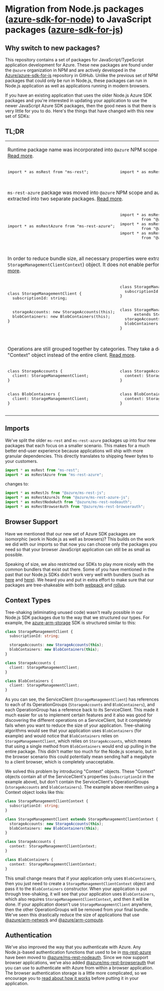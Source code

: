 # Migration from Node.js packages ([azure-sdk-for-node](https://github.com/Azure/azure-sdk-for-node)) to JavaScript packages ([azure-sdk-for-js](https://github.com/Azure/azure-sdk-for-js))

## Why switch to new packages?

This repository contains a set of packages for JavaScript/TypeScript application development for Azure. These new packages are found under the `@azure` organization in NPM and are actively developed in the [Azure/azure-sdk-for-js](https://github.com/azure/azure-sdk-for-js) repository in GitHub. Unlike the previous set of NPM packages that could only be run in Node.js, these packages can run in Node.js application as well as applications running in modern browsers.

If you have an existing application that uses the older Node.js Azure SDK packages and you're interested in updating your application to use the newer JavaScript Azure SDK packages, then the good news is that there is very little for you to do. Here's the things that have changed with this new set of SDKs:

## TL;DR

<!-- markdownlint-disable MD033 -->
<table>
  <tr>
    <td colspan="2">
      <p>
        Runtime package name was incorporated into <code>@azure</code> NPM scope and "-js" suffix was added. <a href="#imports">Read more</a>.
      </p>
    </td>
  </tr>
  <tr>
    <td>
      <pre lang="typescript">
import * as msRest from "ms-rest";
      </pre>
    </td>
    <td>
      <pre lang="typescript">
import * as msRestJs from "@azure/ms-rest-js";
      </pre>
    </td>
  </tr>
  <tr>
    <td colspan="2">
      <p>
        <code>ms-rest-azure</code> package was moved into <code>@azure</code> NPM scope and authentication related code was extracted into two separate packages. <a href="#authentication">Read more</a>.
      </p>
    </td>
  </tr>
  <tr>
    <td>
      <pre lang="typescript">
import * as msRestAzure from "ms-rest-azure";
      </pre>
    </td>
    <td>
      <pre lang="typescript">
import * as msRestAzureJs
         from "@azure/ms-rest-azure-js";
import * as msRestNodeAuth
         from "@azure/ms-rest-nodeauth";
import * as msRestBrowserAuth
         from "@azure/ms-rest-browserauth";
      </pre>
    </td>
  </tr>
 <tr>
    <td colspan="2">
      <p>
        In order to reduce bundle size, all necessary properties were extracted into "Context" (e.g. <code>StorageManagementClientContext</code>) object. It does not enable performing any operations. <a href="#context-types">Read more</a>.
      </p>
    </td>
  </tr>
  <tr>
    <td>
      <pre lang="typescript">
class StorageManagementClient {
  subscriptionId: string;
  <br />
  storageAccounts: new StorageAccounts(this);
  blobContainers: new BlobContainers(this);
}
      </pre>
    </td>
    <td>
      <pre lang="typescript">
class StorageManagementClientContext {
  subscriptionId: string;
}
<br />
class StorageManagementClient
      extends StorageManagementClientContext {
  storageAccounts: new StorageAccounts(this);
  blobContainers: new BlobContainers(this);
}
      </pre>
    </td>
  </tr>
 <tr>
    <td colspan="2">
      <p>
        Operations are still grouped together by categories. They take a dependency on the client's "Context" object instead of the entire client. <a href="#context-types">Read more</a>.
      </p>
    </td>
  </tr>
  <tr>
    <td>
      <pre lang="typescript">
class StorageAccounts {
  client: StorageManagementClient;
}
<br />
class BlobContainers {
  client: StorageManagementClient;
}
      </pre>
    </td>
    <td>
      <pre lang="typescript">
class StorageAccounts {
  context: StorageManagementClientContext;
}
<br />
class BlobContainers {
  context: StorageManagementClientContext;
}
      </pre>
    </td>
  </tr>
</table>
<!-- markdownlint-enable MD033 -->

## Imports

We've split the older `ms-rest` and `ms-rest-azure` packages up into four new packages that each focus on a smaller scenario. This makes for a much better end-user experience because applications will ship with more granular dependencies. This directly translates to shipping fewer bytes to your customers.

```TypeScript
import * as msRest from "ms-rest";
import * as msRestAzure from "ms-rest-azure";
```

changes to:

```TypeScript
import * as msRestJs from "@azure/ms-rest-js";
import * as msRestAzureJs from "@azure/ms-rest-azure-js";
import * as msRestNodeAuth from "@azure/ms-rest-nodeauth";
import * as msRestBrowserAuth from "@azure/ms-rest-browserauth";
```

## Browser Support

Have we mentioned that our new set of Azure SDK packages are isomorphic (work in Node.js as well as browsers)? This builds on the work we did with our imports so that now you can choose only the packages you need so that your browser JavaScript application can still be as small as possible.

Speaking of size, we also restricted our SDKs to play more nicely with the common bundlers that exist out there. Some of you have mentioned in the past that our Node.js SDKs didn't work very well with bundlers (such as [here](https://github.com/Azure/azure-sdk-for-node/issues/2398) and [here](https://github.com/Azure/azure-sdk-for-node/issues/1631)). We heard you and put in extra effort to make sure that our packages are tree-shakeable with both [webpack](https://webpack.js.org/) and [rollup](https://rollupjs.org/guide/en).

## Context Types

Tree-shaking (eliminating unused code) wasn't really possible in our Node.js SDK packages due to the way that we structured our types. For example, the [azure-arm-storage](https://npmjs.com/package/azure-arm-storage) SDK is structured similar to this:

```TypeScript
class StorageManagementClient {
  subscriptionId: string;

  storageAccounts: new StorageAccounts(this);
  blobContainers: new BlobContainers(this);
}

class StorageAccounts {
  client: StorageManagementClient;
}

class BlobContainers {
  client: StorageManagementClient;
}
```

As you can see, the ServiceClient (`StorageManagementClient`) has references to each of its OperationGroups (`StorageAccounts` and `BlobContainers`), and each OperationGroup has a reference back to its ServiceClient. This made it much easier for us to implement certain features and it also was good for discovering the different operations on a ServiceClient, but it completely fails when you want to reduce the size of your application. Tree-shaking algorithms would see that your application uses `BlobContainers` (for example) and would notice that `BlobContainers` relies on `StorageManagementClient`, which relies on `StorageAccounts`, which means that using a single method from `BlobContainers` would end up pulling in the entire package. This didn't matter too much for the Node.js scenario, but in the browser scenario this could potentially mean sending half a megabyte to a client browser, which is completely unacceptable.

We solved this problem by introducing "Context" objects. These "Context" objects contain all of the ServiceClient's properties (`subscriptionId` in the example above), but don't contain the ServiceClient's OperationGroups (`storageAccounts` and `blobContainers`). The example above rewritten using a Context object looks like this:

```TypeScript
class StorageManagementClientContext {
  subscriptionId: string;
}

class StorageManagementClient extends StorageManagementClientContext {
  storageAccounts: new StorageAccounts(this);
  blobContainers: new BlobContainers(this);
}

class StorageAccounts {
  context: StorageManagementClientContext;
}

class BlobContainers {
  context: StorageManagementClientContext;
}
```

This small change means that if your application only uses `BlobContainers`, then you just need to create a `StorageManagementClientContext` object and pass it to the `BlobContainers` constructor. When your application is put through tree-shaking, it will see that your application uses `BlobContainers`, which also requires `StorageManagementClientContext`, and then it will be done. If your application doesn't use `StorageManagementClient` anywhere, then the other OperationGroups will be removed from your final bundle. We've seen this drastically reduce the size of applications that use [@azure/arm-network](https://npmjs.com/package/@azure/arm-network) and [@azure/arm-compute](https://npmjs.com/package/@azure/arm-compute).

## Authentication
We've also improved the way that you authenticate with Azure. Any Node.js-based authentication functions that used to be in [ms-rest-azure](https://npmjs.com/package/ms-rest-azure) have been moved to [@azure/ms-rest-nodeauth](https://npmjs.com/package/@azure/ms-rest-nodeauth). Since we now support browser applications, we've also added [@azure/ms-rest-browserauth](https://npmjs.com/package/@azure/ms-rest-browserauth) that you can use to authenticate with Azure from within a browser application. The browser authentication storage is a little more complicated, so we encourage you to [read about how it works](https://github.com/Azure/ms-rest-browserauth/blob/master/README.md) before putting it in your application.